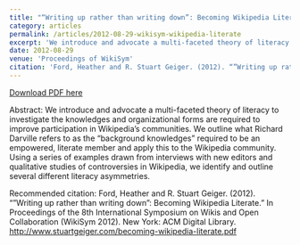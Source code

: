 ```yaml
---
title: "“Writing up rather than writing down”: Becoming Wikipedia Literate"
category: articles
permalink: /articles/2012-08-29-wikisym-wikipedia-literate
excerpt: 'We introduce and advocate a multi-faceted theory of literacy to investigate the knowledges and organizational forms are required to improve participation in Wikipedia’s communities.'
date: 2012-08-29
venue: 'Proceedings of WikiSym'
citation: 'Ford, Heather and R. Stuart Geiger. (2012). “”Writing up rather than writing down”: Becoming Wikipedia Literate.” In Proceedings of the 8th International Symposium on Wikis and Open Collaboration (WikiSym 2012). New York: ACM Digital Library. http://www.stuartgeiger.com/becoming-wikipedia-literate.pdf'
---
```


<a href='http://www.stuartgeiger.com/writing-up-wikisym.pdf'>Download PDF here</a>

Abstract: We introduce and advocate a multi-faceted theory of literacy to investigate the knowledges and organizational forms are required to improve participation in Wikipedia’s communities. We outline what Richard Darville refers to as the “background knowledges” required to be an empowered, literate member and apply this to the Wikipedia community. Using a series of examples drawn from interviews with new editors and qualitative studies of controversies in Wikipedia, we identify and outline several different literacy asymmetries.

 Recommended citation: Ford, Heather and R. Stuart Geiger. (2012). “”Writing up rather than writing down”: Becoming Wikipedia Literate.” In Proceedings of the 8th International Symposium on Wikis and Open Collaboration (WikiSym 2012). New York: ACM Digital Library. http://www.stuartgeiger.com/becoming-wikipedia-literate.pdf